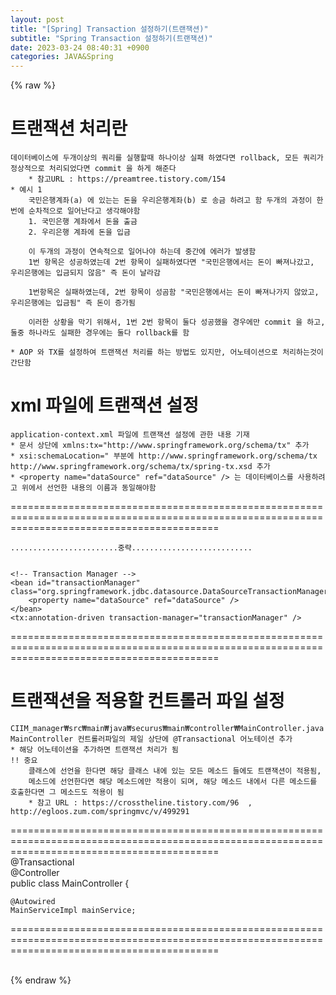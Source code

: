 ```yaml
---  
layout: post  
title: "[Spring] Transaction 설정하기(트랜잭션)"  
subtitle: "Spring Transaction 설정하기(트랜잭션)"  
date: 2023-03-24 08:40:31 +0900  
categories: JAVA&Spring  
---  
```

{% raw %}  
  
# 트랜잭션 처리란  
	데이터베이스에 두개이상의 쿼리를 실행할때 하나이상 실패 하였다면 rollback, 모든 쿼리가 정상적으로 처리되었다면 commit 을 하게 해준다  
		* 참고URL : https://preamtree.tistory.com/154  
	* 예시 1   
		국민은행계좌(a) 에 있는는 돈을 우리은행계좌(b) 로 송금 하려고 함 두개의 과정이 한번에 순차적으로 일어난다고 생각해야함  
		1. 국민은행 계좌에서 돈을 출금  
		2. 우리은행 계좌에 돈을 입금  
  
		이 두개의 과정이 연속적으로 일어나야 하는데 중간에 에러가 발생함  
		1번 항목은 성공하였는데 2번 항목이 실패하였다면 "국민은행에서는 돈이 빠져나갔고, 우리은행에는 입금되지 않음" 즉 돈이 날라감   
		  
		1번항목은 실패하였는데, 2번 항목이 성곰함 "국민은행에서는 돈이 빠져나가지 않았고, 우리은행에는 입금됨" 즉 돈이 증가됨  
  
		이러한 상황을 막기 위해서, 1번 2번 항목이 둘다 성공했을 경우에만 commit 을 하고, 둘중 하나라도 실패한 경우에는 둘다 rollback를 함  
	  
	* AOP 와 TX를 설정하여 트랜잭션 처리를 하는 방법도 있지만, 어노테이션으로 처리하는것이 간단함  
  
	  
  
  
# xml 파일에 트랜잭션 설정  
  
	application-context.xml 파일에 트랜잭션 설정에 관한 내용 기재  
	* 문서 상단에 xmlns:tx="http://www.springframework.org/schema/tx" 추가   
	* xsi:schemaLocation=" 부분에 http://www.springframework.org/schema/tx http://www.springframework.org/schema/tx/spring-tx.xsd 추가  
	* <property name="dataSource" ref="dataSource" /> 는 데이터베이스를 사용하려고 위에서 선언한 내용의 이름과 동일해야함  
  
================================================================================================================================================  
  
<beans xmlns="http://www.springframework.org/schema/beans"  
       xmlns:xsi="http://www.w3.org/2001/XMLSchema-instance"  
       xmlns:context="http://www.springframework.org/schema/context"  
       xmlns:mvc="http://www.springframework.org/schema/mvc"  
       xmlns:tx="http://www.springframework.org/schema/tx"  
       xsi:schemaLocation="  
		http://www.springframework.org/schema/beans http://www.springframework.org/schema/beans/spring-beans.xsd http://www.springframework.org/schema/context http://www.springframework.org/schema/context/spring-context.xsd http://www.springframework.org/schema/mvc http://www.springframework.org/schema/mvc/spring-mvc.xsd http://www.springframework.org/schema/tx http://www.springframework.org/schema/tx/spring-tx.xsd">  
  
  
	........................중략...........................  
  
  
    <!-- Transaction Manager -->  
    <bean id="transactionManager" class="org.springframework.jdbc.datasource.DataSourceTransactionManager">  
        <property name="dataSource" ref="dataSource" />  
    </bean>  
    <tx:annotation-driven transaction-manager="transactionManager" />  
================================================================================================================================================  
  
  
  
  
# 트랜잭션을 적용할 컨트롤러 파일 설정  
  
	CIIM_manager₩src₩main₩java₩securus₩main₩controller₩MainController.java  
	MainController 컨트롤러파일의 제일 상단에 @Transactional 어노테이션 추가  
	* 해당 어노테이션을 추가하면 트랜잭션 처리가 됨  
	!! 중요  
		클래스에 선언을 한다면 해당 클래스 내에 있는 모든 메소드 들에도 트랜잭션이 적용됨,  
		메소드에 선언한다면 해당 메소드에만 적용이 되며, 해당 메소드 내에서 다른 메소드를 호출한다면 그 메소드도 적용이 됨  
		* 참고 URL : https://crosstheline.tistory.com/96  , http://egloos.zum.com/springmvc/v/499291  
  
  
================================================================================================================================================  
@Transactional  
@Controller  
public class MainController {  
  
    @Autowired  
    MainServiceImpl mainService;  
  
  
  
================================================================================================================================================  
  
  
  
  
                                                                                                                                                                                                                                                                                                                                                                                                                                                                                                                                                                                                                                                                                                                                                                                                                                                                                                                                                                                                                                                                                                                                                                                                                                                                                                                                                                                                                                                                                                                                                                                                                                                                                                                                                                                                                                                                                                                                                                                                                                                                                                                                                                                                                                                                                                                                                                                                                                                                                                                                                                                                                                                                                                                                                                                                                                              
{% endraw %}